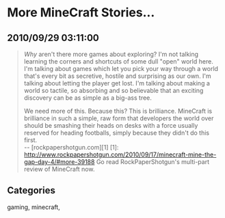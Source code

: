 # More MineCraft Stories...
## 2010/09/29 03:11:00 
> *Why* aren't there more games about exploring? I'm not talking learning 
> the corners and shortcuts of some dull "open" world here. I'm talking 
> about games which let you pick your way through a world that's every bit 
> as secretive, hostile and surprising as our own. I'm talking about 
> letting the player get lost. I'm talking about making a world so 
> tactile, so absorbing and so believable that an exciting discovery can 
> be as simple as a big-ass tree.
> 
> We need more of this. Because this? This is brilliance. MineCraft is 
> brilliance in such a simple, raw form that developers the world over 
> should be smashing their heads on desks with a force usually reserved 
> for heading footballs, simply because they didn't do this first.  
> -- [rockpapershotgun.com][1]
[1]: http://www.rockpapershotgun.com/2010/09/17/minecraft-mine-the-gap-day-4/#more-39188
Go read RockPaperShotgun's multi-part review of MineCraft now.
## Categories
gaming, minecraft, 